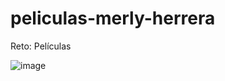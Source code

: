 # peliculas-merly-herrera

Reto: Películas

![image](https://user-images.githubusercontent.com/94941441/166628416-b5dcae26-4e83-49d8-b04d-c96c179c27b9.png)
